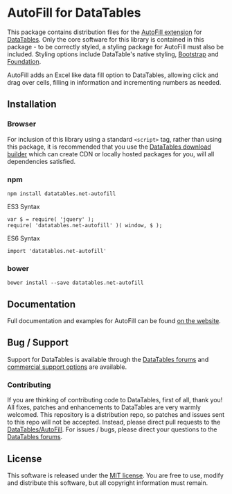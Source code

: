 # AutoFill for DataTables 

This package contains distribution files for the [AutoFill extension](https://datatables.net/extensions/autofill) for [DataTables](https://datatables.net/). Only the core software for this library is contained in this package - to be correctly styled, a styling package for AutoFill must also be included. Styling options include DataTable's native styling, [Bootstrap](http://getbootstrap.com) and [Foundation](http://foundation.zurb.com/).

AutoFill adds an Excel like data fill option to DataTables, allowing click and drag over cells, filling in information and incrementing numbers as needed.


## Installation

### Browser

For inclusion of this library using a standard `<script>` tag, rather than using this package, it is recommended that you use the [DataTables download builder](//datatables.net/download) which can create CDN or locally hosted packages for you, will all dependencies satisfied.

### npm

```
npm install datatables.net-autofill
```

ES3 Syntax
```
var $ = require( 'jquery' );
require( 'datatables.net-autofill' )( window, $ );
```

ES6 Syntax
```
import 'datatables.net-autofill'
```

### bower

```
bower install --save datatables.net-autofill
```



## Documentation

Full documentation and examples for AutoFill can be found [on the website](https://datatables.net/extensions/autofill).

## Bug / Support

Support for DataTables is available through the [DataTables forums](//datatables.net/forums) and [commercial support options](//datatables.net/support) are available.


### Contributing

If you are thinking of contributing code to DataTables, first of all, thank you! All fixes, patches and enhancements to DataTables are very warmly welcomed. This repository is a distribution repo, so patches and issues sent to this repo will not be accepted. Instead, please direct pull requests to the [DataTables/AutoFill](http://github.com/DataTables/AutoFill). For issues / bugs, please direct your questions to the [DataTables forums](//datatables.net/forums).


## License

This software is released under the [MIT license](//datatables.net/license). You are free to use, modify and distribute this software, but all copyright information must remain.
